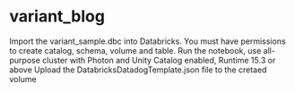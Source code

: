 # variant_blog

Import the variant_sample.dbc into Databricks. You must have permissions to create catalog, schema, volume and table.
Run the notebook, use all-purpose cluster with Photon and Unity Catalog enabled, Runtime 15.3 or above
Upload the DatabricksDatadogTemplate.json file to the cretaed volume
